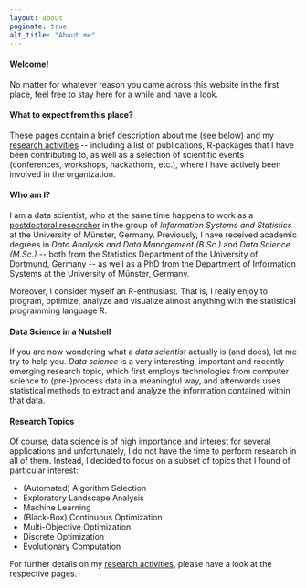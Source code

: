 ```yaml
---
layout: about
paginate: true
alt_title: "About me"
---
```


#### Welcome!

No matter for whatever reason you came across this website in the first place, feel free to stay here for a while and have a look.

#### What to expect from this place?

These pages contain a brief description about me (see below) and my [research activities](research) -- including a list of publications, R-packages that I have been contributing to, as well as a selection of scientific events (conferences, workshops, hackathons, etc.), where I have actively been involved in the organization.


#### Who am I?

I am a data scientist, who at the same time happens to work as a [postdoctoral researcher](http://erc.is/p/kerschke) in the group of *Information Systems and Statistics* at the University of Münster, Germany.
Previously, I have received academic degrees in *Data Analysis and Data Management (B.Sc.)* and *Data Science (M.Sc.)* -- both from the Statistics Department of the University of Dortmund, Germany -- as well as a PhD from the Department of Information Systems at the University of Münster, Germany.

Moreover, I consider myself an R-enthusiast. That is, I really enjoy to program, optimize, analyze and visualize almost anything with the statistical programming language R.


#### Data Science in a Nutshell

If you are now wondering what a *data scientist* actually is (and does), let me try to help you. *Data science* is a very interesting, important and recently emerging research topic, which first employs technologies from computer science to (pre-)process data in a meaningful way, and afterwards uses statistical methods to extract and analyze the information contained within that data.


#### Research Topics

Of course, data science is of high importance and interest for several applications and unfortunately, I do not have the time to perform research in all of them. Instead, I decided to focus on a subset of topics that I found of particular interest:

- (Automated) Algorithm Selection
- Exploratory Landscape Analysis
- Machine Learning
- (Black-Box) Continuous Optimization
- Multi-Objective Optimization
- Discrete Optimization
- Evolutionary Computation

For further details on my [research activities](../research), please have a look at the respective pages.
